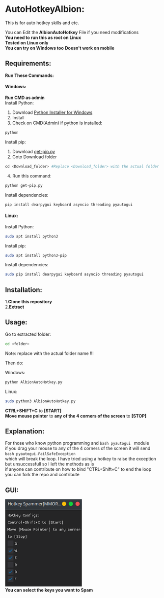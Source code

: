 # AutoHotkeyAlbion:  
This is for auto hotkey skills and etc.

You can Edit the **AlbionAutoHotkey** File if you need modifications  
**You need to run this as root on Linux**    
**Tested on Linux only**  
**You can try on Windows too**
**Doesn't work on mobile**
## Requirements:    
**Run These Commands:**    
#### Windows:  
**Run CMD as admin**  
Install Python:  
1. Download [Python Installer for Windows](https://www.python.org/downloads/windows/)  
2. Install  
3. Check on CMD(Admin) if python is installed:  
```bash  
python
```  
  
Install pip:  
1. Download [get-pip.py](https://bootstrap.pypa.io/get-pip.py)  
2. Goto Download folder  
```python
cd <Download_folder> #Replace <Download_folder> with the actual folder path 
```  
4. Run this command:  
```bash
python get-pip.py
```  
  
Install dependencies:  
```bash
pip install dearpygui keyboard asyncio threading pyautogui  
```  
#### Linux:  
Install Python:  
```bash  
sudo apt install python3 
```  
  
Install pip:  
```bash
sudo apt install python3-pip  
```  
  
Install dependencies:  
```bash
sudo pip install dearpygui keyboard asyncio threading pyautogui  
```  
  
## Installation:    
  
1.**Clone this repository**  
2.**Extract**  
  
## Usage:  
  
Go to extracted folder:
```bash  
cd <folder>  
```  
  
Note: replace <folder> with the actual folder name !!!  
  
Then do:  
  
Windows:  
```bash  
python AlbionAutoHotkey.py  
```  
  
Linux:  
```bash
sudo python3 AlbionAutoHotkey.py
```  
**CTRL+SHIFT+C** to **[START]**  
**Move mouse pointer** to **any of the 4 corners of the screen** to **[STOP]**  
## Explanation:  
For those who know python programming and ```bash pyautogui ``` module  
if you drag your mouse to any of the 4 corners of the screen it will send ```bash pyautogui.FailSafeException ```  
which will break the loop. I have tried using a hotkey to raise the exception but unsuccessfull so I left the methods as is  
if anyone can contribute on how to bind "CTRL+Shift+C" to end the loop you can fork the repo and contribute
  
## GUI:  
![alt text](https://github.com/d4nkf0x/AutoHotkeyAlbion/blob/main/Screenshot.png?raw=true)  
**You can select the keys you want to Spam** 
